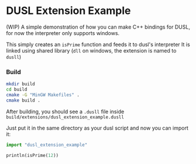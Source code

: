# DUSL Extension Example
(WIP) A simple demonstration of how you can make C++ bindings for DUSL, for now the interpreter only supports windows.


This simply creates an `isPrime` function and feeds it to dusl's interpreter
It is linked using shared library (`dll` on windows, the extension is named to `dusll`)

### Build
```bash
mkdir build
cd build
cmake -G "MinGW Makefiles" .
cmake build .
```

After building, you should see a `.dusll` file inside `build/extensions/dusl_extension_example.dusll`

Just put it in the same directory as your dusl script and now you can import it:

```py
import "dusl_extension_example"

println(isPrime(12))
```